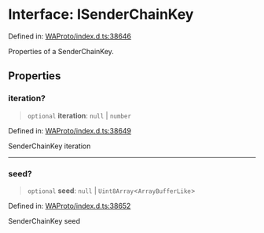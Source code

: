 # Interface: ISenderChainKey

Defined in: [WAProto/index.d.ts:38646](https://github.com/Fokusdotid/Baileys/blob/9c9f1957de7ce603966b24b846f4c15d5de9bbcf/WAProto/index.d.ts#L38646)

Properties of a SenderChainKey.

## Properties

### iteration?

> `optional` **iteration**: `null` \| `number`

Defined in: [WAProto/index.d.ts:38649](https://github.com/Fokusdotid/Baileys/blob/9c9f1957de7ce603966b24b846f4c15d5de9bbcf/WAProto/index.d.ts#L38649)

SenderChainKey iteration

***

### seed?

> `optional` **seed**: `null` \| `Uint8Array`\<`ArrayBufferLike`\>

Defined in: [WAProto/index.d.ts:38652](https://github.com/Fokusdotid/Baileys/blob/9c9f1957de7ce603966b24b846f4c15d5de9bbcf/WAProto/index.d.ts#L38652)

SenderChainKey seed
